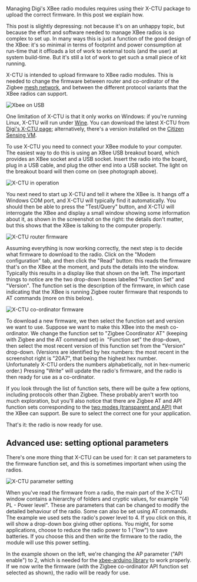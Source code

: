 <html><body><p>Managing Digi's XBee radio modules requires using their X-CTU package to upload the correct firmware. In this post we explain how.

<!--more-->

This post is slightly depressing: not because it's on an unhappy topic, but because the effort and software needed to manage XBee radios is so complex to set up. In many ways this is just a function of the good design of the XBee: it's so minimal in terms of footprint and power consumption at run-time that it offloads a lot of work to external tools (and the user) at system build-time. But it's still a lot of work to get such a small piece of kit running.

X-CTU is intended to upload firmware to XBee radio modules. This is needed to change the firmware between router and co-ordinator of the Zigbee <a href="/2013/07/02/mesh-network/" target="_blank">mesh network</a>, and between the different protocol variants that the XBee radios can support.

![Xbee on USB](/images/citizen-sensing/2013-06-29-13.35.45.jpg)

One limitation of X-CTU is that it only works on Windows: if you're running Linux, X-CTU will run under <a href="http://www.winehq.org/" target="_blank">Wine</a>. You can download the latest X-CTU from <a href="http://www.digi.com/support/kbase/kbaseresultdetl?id=2125" target="_blank">Digi's X-CTU page</a>; alternatively, there's a version installed on the <a href="/download/virtual-machine/" target="_blank">Citizen Sensing VM</a>.

To use X-CTU you need to connect your XBee module to your computer. The easiest way to do this is using an XBee USB breakout board, which provides an XBee socket and a USB socket. Insert the radio into the board, plug in a USB cable, and plug the other end into a USB socket. The light on the breakout board will then come on (see photograph above).

![X-CTU in operation](/images/citizen-sensing/xctu-connect.png)

You next need to start up X-CTU and tell it where the XBee is. It hangs off a Windows COM port, and X-CTU will typically find it automatically. You should then be able to press the "Test/Query" button, and X-CTU will interrogate the XBee and display a small window showing some information about it, as shown in the screenshot on the right: the details don't matter, but this shows that the XBee is talking to the computer properly.

![X-CTU router firmware](/images/citizen-sensing/xctu-firmware-router.png)

Assuming everything is now working correctly, the next step is to decide what firmware to download to the radio. Click on the "Modem configuration" tab, and then click the "Read" button: this reads the firmware that's on the XBee at the moment, and puts the details into the window. Typically this results in a display like that shown on the left. The important things to notice are the two drop-down boxes labelled "Function Set" and "Version". The function set is the description of the firmware, in which case indicating that the XBee is running Zigbee router firmware that responds to AT commands (more on this below).

![X-CTU co-ordinator firmware](/images/citizen-sensing/xctu-firmware-coordinator.png)

To download a new firmware, we then select the function set and version we want to use. Suppose we want to make this XBee into the mesh co-ordinator. We change the function set to "Zigbee Coordinator AT" (keeping with Zigbee and the AT command set) in  "Function set" the drop-down, then select the most recent version of this function set from the "Version" drop-down. (Versions are identified by hex numbers: the most recent in the screenshot right is "20A7", that being the highest hex number. Unfortunately X-CTU orders the numbers alphabetically, not in hex-numeric order.) Pressing "Write" will update the radio's firmware, and the radio is then ready for use as a co-ordinator.

If you look through the list of function sets, there will be quite a few options, including protocols other than Zigbee. These probably aren't worth too much exploration, but you'll also notice that there are Zigbee AT and API function sets corresponding to the <a href="/2013/07/01/xbee/" target="_blank">two modes (transparent and API)</a> that the XBee can support. Be sure to select the correct one for your application.

That's it: the radio is now ready for use.
</p><h2>Advanced use: setting optional parameters</h2>
There's one more thing that X-CTU can be used for: it can set parameters to the firmware function set, and this is sometimes important when using the radios.

![X-CTU parameter setting](/images/citizen-sensing/xctu-parameter-setting.png)

When you've read the firmware from a radio, the main part of the X-CTU window contains a hierarchy of folders and cryptic values, for example "(4) PL - Power level". These are parameters that can be changed to modify the detailed behaviour of the radio. Some can also be set using AT commands. The example we used sets the radio's power level to 4. If you click on this, it will show a drop-down box giving other options. You might, for some applications, choose to reduce the radio power to 1 ("low") to save batteries. If you choose this and then write the firmware to the radio, the module will use this power setting.

In the example shown on the left, we're changing the AP parameter ("API enable") to 2, which is needed for the <a href="/2013/07/03/xbee-arduino" target="_blank">xbee-arduino library</a> to work properly. If we now write the firmware (with the Zigbee co-ordinator API function set selected as shown), the radio will be ready for use.

